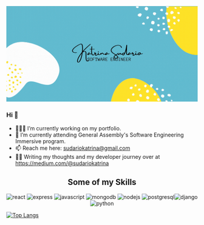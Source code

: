 <p align="center"><img src="https://github.com/ksudario/ksudario/blob/master/Katrina Banner.gif" alt="Katrina's Banner"></p>   

### Hi 👋
- 👩🏻‍💻 I’m currently working on my portfolio.
- 🌱 I’m currently attending General Assembly's Software Engineering Immersive program.
- 📫 Reach me here: sudariokatrina@gmail.com
- ✍🏻 Writing my thoughts and my developer journey over at https://medium.com/@sudariokatrina

<h2 align="center">Some of my Skills</h2>
<p align="center"><img src="https://devicons.github.io/devicon/devicon.git/icons/react/react-original-wordmark.svg" alt="react" width="40" height="40"/> <img src="https://devicons.github.io/devicon/devicon.git/icons/express/express-original-wordmark.svg" alt="express" width="40" height="40"/> <img src="https://devicons.github.io/devicon/devicon.git/icons/javascript/javascript-original.svg" alt="javascript" width="40" height="40"/> <img src="https://devicons.github.io/devicon/devicon.git/icons/mongodb/mongodb-original-wordmark.svg" alt="mongodb" width="40" height="40"/> <img src="https://devicons.github.io/devicon/devicon.git/icons/nodejs/nodejs-original-wordmark.svg" alt="nodejs" width="40" height="40"/> <img src="https://devicons.github.io/devicon/devicon.git/icons/postgresql/postgresql-original-wordmark.svg" alt="postgresql" width="40" height="40"/><img src="https://devicons.github.io/devicon/devicon.git/icons/django/django-original.svg" alt="django" width="40" height="40"/> <img src="https://devicons.github.io/devicon/devicon.git/icons/python/python-original.svg" alt="python" width="40" height="40"/></p>

[![Top Langs](https://github-readme-stats.vercel.app/api/top-langs/?username=ksudario&layout=compact)](https://github.com/ksudario/github-readme-stats)

<!--
**ksudario/ksudario** is a ✨ _special_ ✨ repository because its `README.md` (this file) appears on your GitHub profile.

